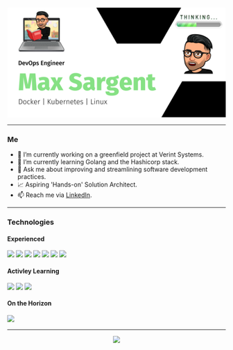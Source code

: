 ![alt text](https://github.com/maxsargentdev/maxsargentdev/blob/main/MaxSargentBanner2.png?raw=true)

---

### Me

- 🔭 I’m currently working on a greenfield project at Verint Systems.
- 🌱 I’m currently learning Golang and the Hashicorp stack.
- 💬 Ask me about improving and streamlining software development practices.
- :chart_with_upwards_trend: Aspiring 'Hands-on' Solution Architect.
- 📫 Reach me via [LinkedIn](https://www.linkedin.com/in/max-sargent-706565169/).

---

### Technologies

#### Experienced
![](https://img.shields.io/badge/OS-Linux-informational?style=flat&logo=linux&logoColor=white&color=brightgreen)
![](https://img.shields.io/badge/Shell-Bash-informational?style=flat&logo=gnu-bash&logoColor=white&color=brightgreen)
![](https://img.shields.io/badge/Code-Groovy-informational?style=flat&logo=apache-groovy&logoColor=white&color=brightgreen)
![](https://img.shields.io/badge/Tools-Docker-informational?style=flat&logo=docker&logoColor=white&color=brightgreen)
![](https://img.shields.io/badge/Tools-Kubernetes-informational?style=flat&logo=kubernetes&logoColor=white&color=brightgreen)
![](https://img.shields.io/badge/Tools-Jenkins-informational?style=flat&logo=jenkins&logoColor=white&color=brightgreen)
![](https://img.shields.io/badge/Cloud-AWS-informational?style=flat&logo=amazon&logoColor=white&color=brightgreen)


#### Activley Learning
![](https://img.shields.io/badge/Code-Golang-informational?style=flat&logo=go&logoColor=white&color=yellow)
![](https://img.shields.io/badge/Tools-Terraform-informational?style=flat&logo=terraform&logoColor=white&color=yellow)
![](https://img.shields.io/badge/Tools-Vault-informational?style=flat&logo=vault&logoColor=white&color=yellow)

#### On the Horizon
![](https://img.shields.io/badge/Cloud-Google-informational?style=flat&logo=google&logoColor=white&color=blue)

---

<!-- <a href="">
  <img align="center" src="https://github-readme-stats.vercel.app/api/top-langs/?username=maxsargentdev">
</a> -->
<p align="center">
  <img  src="https://github-readme-streak-stats.herokuapp.com/?user=maxsargentdev">
</p>
<!-- <a href="">
  <img align="center" src=https://github-readme-stats.vercel.app/api?username=maxsargentdev&count_private=true>
</a>
 -->
